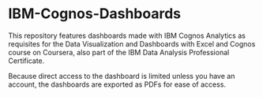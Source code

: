 # IBM-Cognos-Dashboards

This repository features dashboards made with IBM Cognos Analytics as requisites for the Data Visualization and Dashboards with Excel and Cognos course on Coursera, also part of the IBM Data Analysis Professional Certificate.

Because direct access to the dashboard is limited unless you have an account, the dashboards are exported as PDFs for ease of access.
